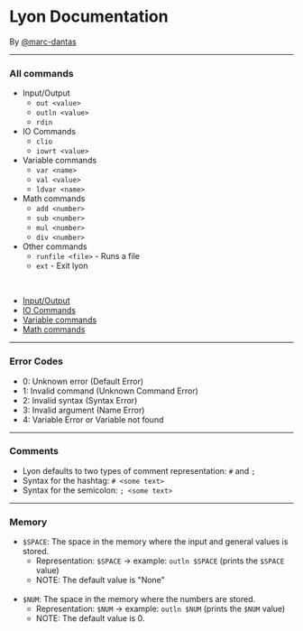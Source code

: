 # Lyon Documentation
By [@marc-dantas](https://gitub.com/marc-dantas)

<hr>

### All commands
- Input/Output
    + `out <value>`
    + `outln <value>`
    + `rdin`
- IO Commands
    + `clio`
    + `iowrt <value>`
- Variable commands
    + `var <name>`
    + `val <value>`
    + `ldvar <name>`
- Math commands
    + `add <number>`
    + `sub <number>`
    + `mul <number>`
    + `div <number>`
- Other commands
    + `runfile <file>` - Runs a file
    + `ext` - Exit lyon

<br>

- [Input/Output](./input-output.md)
- [IO Commands](./io-commands.md)
- [Variable commands](./variable-commands.md)
- [Math commands](./math-commands.md)

<hr>

### Error Codes
- 0: Unknown error (Default Error)
- 1: Invalid command (Unknown Command Error)
- 2: Invalid syntax (Syntax Error)
- 3: Invalid argument (Name Error)
- 4: Variable Error or Variable not found

<hr>

### Comments
- Lyon defaults to two types of comment representation: `#` and `;`
- Syntax for the hashtag: `# <some text>`
- Syntax for the semicolon: `; <some text>`

<hr>

### Memory
- `$SPACE`: The space in the memory where the input and general values is stored.
    + Representation: `$SPACE` -> example: `outln $SPACE` (prints the `$SPACE` value)
    + NOTE: The default value is "None"
<br><br>
- `$NUM`: The space in the memory where the numbers are stored.
    + Representation: `$NUM` -> example: `outln $NUM` (prints the `$NUM` value)
    + NOTE: The default value is 0.
